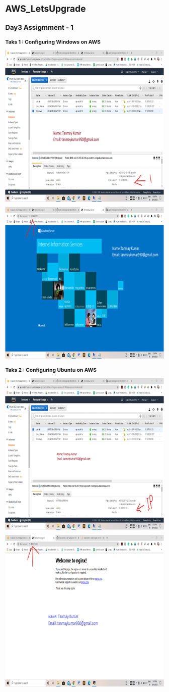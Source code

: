 # AWS_LetsUpgrade

## Day3  Assigmment - 1

### Taks 1 : Configuring Windows on AWS

<img src="https://github.com/tanmaykumar1707/AWS_LetsUpgrade/blob/master/WIndows_Ip.png" width="720px" height="480px"><img>

<img src="https://github.com/tanmaykumar1707/AWS_LetsUpgrade/blob/master/Windows%20Server.png" width="720px" height="480px"><img>


### Taks 2 : Configuring Ubuntu on AWS

<img src="https://github.com/tanmaykumar1707/AWS_LetsUpgrade/blob/master/ubuntuIp.png" width="720px" height="480px"><img>

<img src="https://github.com/tanmaykumar1707/AWS_LetsUpgrade/blob/master/Linux_ngInx.png" width="720px" height="480px"><img>

